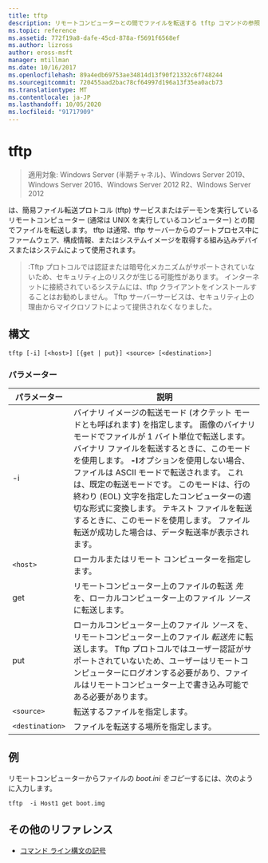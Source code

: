 ```yaml
---
title: tftp
description: リモートコンピューターとの間でファイルを転送する tftp コマンドの参照記事です。
ms.topic: reference
ms.assetid: 772f19a8-dafe-45cd-878a-f5691f6568ef
ms.author: lizross
author: eross-msft
manager: mtillman
ms.date: 10/16/2017
ms.openlocfilehash: 89a4edb69753ae34814d13f90f21332c6f748244
ms.sourcegitcommit: 720455aad2bac78cf64997d196a13f35ea0acb73
ms.translationtype: MT
ms.contentlocale: ja-JP
ms.lasthandoff: 10/05/2020
ms.locfileid: "91717909"
---
```

# <a name="tftp"></a>tftp

> 適用対象: Windows Server (半期チャネル)、Windows Server 2019、Windows Server 2016、Windows Server 2012 R2、Windows Server 2012

は、簡易ファイル転送プロトコル (tftp) サービスまたはデーモンを実行しているリモートコンピューター (通常は UNIX を実行しているコンピューター) との間でファイルを転送します。 tftp は通常、tftp サーバーからのブートプロセス中にファームウェア、構成情報、またはシステムイメージを取得する組み込みデバイスまたはシステムによって使用されます。

> :Tftp プロトコルでは認証または暗号化メカニズムがサポートされていないため、セキュリティ上のリスクが生じる可能性があります。 インターネットに接続されているシステムには、tftp クライアントをインストールすることはお勧めしません。 Tftp サーバーサービスは、セキュリティ上の理由からマイクロソフトによって提供されなくなりました。

## <a name="syntax"></a>構文

```
tftp [-i] [<host>] [{get | put}] <source> [<destination>]
```

### <a name="parameters"></a>パラメーター

| パラメーター | 説明 |
|--|--|
| -i | バイナリ イメージの転送モード (オクテット モードとも呼ばれます) を指定します。 画像のバイナリ モードでファイルが 1 バイト単位で転送します。 バイナリ ファイルを転送するときに、このモードを使用します。 **-I**オプションを使用しない場合、ファイルは ASCII モードで転送されます。 これは、既定の転送モードです。 このモードは、行の終わり (EOL) 文字を指定したコンピューターの適切な形式に変換します。 テキスト ファイルを転送するときに、このモードを使用します。 ファイル転送が成功した場合は、データ転送率が表示されます。 |
| `<host>` | ローカルまたはリモート コンピューターを指定します。 |
| get | リモートコンピューター上のファイルの転送 *先* を、ローカルコンピューター上のファイル *ソース* に転送します。 |
| put | ローカルコンピューター上のファイル *ソース* を、リモートコンピューター上のファイル *転送先* に転送します。 Tftp プロトコルではユーザー認証がサポートされていないため、ユーザーはリモートコンピューターにログオンする必要があり、ファイルはリモートコンピューター上で書き込み可能である必要があります。 |
| `<source>` | 転送するファイルを指定します。 |
| `<destination>` | ファイルを転送する場所を指定します。 |

## <a name="examples"></a>例

リモートコンピューターからファイルの *boot.ini* *をコピー*するには、次のように入力します。

```
tftp  -i Host1 get boot.img
```

## <a name="additional-references"></a>その他のリファレンス

- [コマンド ライン構文の記号](command-line-syntax-key.md)
